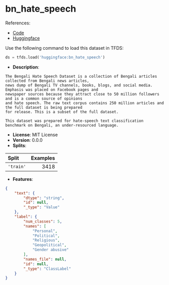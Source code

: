 # bn_hate_speech

References:

*   [Code](https://github.com/huggingface/datasets/blob/master/datasets/bn_hate_speech)
*   [Huggingface](https://huggingface.co/datasets/bn_hate_speech)



Use the following command to load this dataset in TFDS:

```python
ds = tfds.load('huggingface:bn_hate_speech')
```

*   **Description**:

```
The Bengali Hate Speech Dataset is a collection of Bengali articles collected from Bengali news articles,
news dump of Bengali TV channels, books, blogs, and social media. Emphasis was placed on Facebook pages and
newspaper sources because they attract close to 50 million followers and is a common source of opinions
and hate speech. The raw text corpus contains 250 million articles and the full dataset is being prepared
for release. This is a subset of the full dataset.

This dataset was prepared for hate-speech text classification benchmark on Bengali, an under-resourced language.
```

*   **License**: MIT License
*   **Version**: 0.0.0
*   **Splits**:

Split  | Examples
:----- | -------:
`'train'` | 3418

*   **Features**:

```json
{
    "text": {
        "dtype": "string",
        "id": null,
        "_type": "Value"
    },
    "label": {
        "num_classes": 5,
        "names": [
            "Personal",
            "Political",
            "Religious",
            "Geopolitical",
            "Gender abusive"
        ],
        "names_file": null,
        "id": null,
        "_type": "ClassLabel"
    }
}
```


